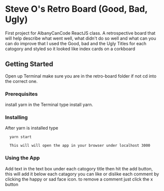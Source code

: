 # Steve O's Retro Board (Good, Bad, Ugly)

First project for AlbanyCanCode ReactJS class. A retrospective board that will help describe what went well, what didn't do so well and what can you can do improve that I used the Good, bad and the Ugly Titles for each catogory and styled so it looked like index cards on a corkboard

## Getting Started
 
Open up Terminal make sure you are in the retro-board folder if not cd into the correct one.

### Prerequisites
install yarn 
      in the Terminal type install yarn. 
### Installing

After yarn is installed type

      yarn start 

      This will will open the app in your browser under localhost 3000

### Using the App

   Add text in the text box under each catogory title then hit the add button, this will add it below each catagory you can like or dislike each comment by clicking the happy or sad face icon. to remove a comment just click the x button